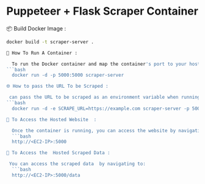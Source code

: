 # Puppeteer + Flask Scraper Container

📦 Build Docker Image :

```bash
docker build -t scraper-server .

🚀 How To Run A Container :

  To run the Docker container and map the container's port to your host machine, use:
```bash
  docker run -d -p 5000:5000 scraper-server

🌐 How to pass the URL To be Scraped :

 can pass the URL to be scraped as an environment variable when running the container:
```bash
  docker run -d -e SCRAPE_URL=https://example.com scraper-server -p 5000:5000

📄 To Access the Hosted Website  :

  Once the container is running, you can access the website by navigating to:
  ```bash
  http://<EC2-IP>:5000

📄 To Access the  Hosted Scraped Data :

 You can access the scraped data  by navigating to:
  ```bash
  http://<EC2-IP>:5000/data


